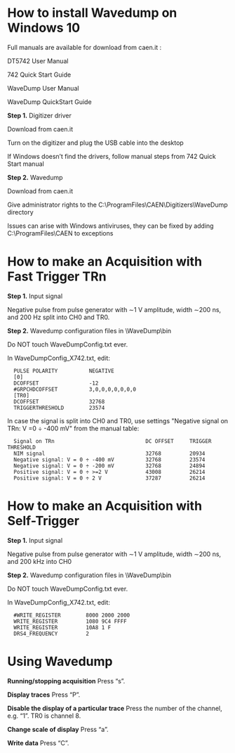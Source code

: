 # How to install Wavedump on Windows 10

Full manuals are available for download from caen.it :

DT5742 User Manual

742 Quick Start Guide

WaveDump User Manual

WaveDump QuickStart Guide

**Step 1.** Digitizer driver

Download from caen.it

Turn on the digitizer and plug the USB cable into the desktop

If Windows doesn’t find the drivers, follow manual steps from 742 Quick Start manual

**Step 2.** Wavedump

Download from caen.it

Give administrator rights to the C:\ProgramFiles\CAEN\Digitizers\WaveDump directory

Issues can arise with Windows antiviruses, they can be fixed by adding C:\ProgramFiles\CAEN to exceptions


# How to make an Acquisition with Fast Trigger TRn

**Step 1.** Input signal

Negative pulse from pulse generator with ∼1 V amplitude, width ∼200 ns, and 200 Hz split into CH0 and TR0.

**Step 2.** Wavedump configuration files in \WaveDump\bin

Do NOT touch WaveDumpConfig.txt ever.

In WaveDumpConfig_X742.txt, edit:

      PULSE POLARITY          NEGATIVE 
      [0]
      DCOFFSET                -12
      #GRPCHDCOFFSET          3,0,0,0,0,0,0,0
      [TR0]
      DCOFFSET                32768
      TRIGGERTHRESHOLD        23574
 
 In case the signal is split into CH0 and TR0, use settings "Negative signal on TRn: V =0 ÷ -400 mV" from the manual table:
 
      Signal on TRn                             DC OFFSET     TRIGGER THRESHOLD
      NIM signal                                32768         20934
      Negative signal: V = 0 ÷ -400 mV          32768         23574
      Negative signal: V = 0 ÷ -200 mV          32768         24894
      Positive signal: V = 0 ÷ >=2 V            43008         26214
      Positive signal: V = 0 ÷ 2 V              37287         26214
 
 
 # How to make an Acquisition with Self-Trigger

**Step 1.** Input signal

Negative pulse from pulse generator with ∼1 V amplitude, width ∼200 ns, and 200 kHz into CH0

**Step 2.** Wavedump configuration files in \WaveDump\bin

Do NOT touch WaveDumpConfig.txt ever.

In WaveDumpConfig_X742.txt, edit:

      #WRITE_REGISTER        8000 2000 2000
      WRITE_REGISTER         1080 9C4 FFFF
      WRITE_REGISTER         10A8 1 F
      DRS4_FREQUENCY         2

 # Using Wavedump

**Running/stopping acquisition**  Press “s”.

**Display traces**  Press “P”.

**Disable the display of a particular trace**  Press the number of the channel, e.g.  “1”. TR0 is channel 8.

**Change scale of display**  Press “a”.

**Write data**  Press “C”.

 
 
